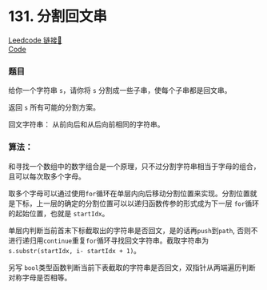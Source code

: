 # 131. 分割回文串

[Leedcode 链接🔗](https://leetcode.cn/problems/letter-combinations-of-a-phone-number/description/)  
[Code](https://leetcode.cn/problems/palindrome-partitioning/description/)

### 题目

给你一个字符串 ```s```，请你将 ```s``` 分割成一些子串，使每个子串都是回文串。

返回 ```s``` 所有可能的分割方案。

回文字符串： 从前向后和从后向前相同的字符串。



### 算法：

和寻找一个数组中的数字组合是一个原理，只不过分割字符串相当于字母的组合，且可以每次取多个字母。

取多个字母可以通过使用```for```循环在单层内向后移动分割位置来实现。分割位置就是下标，上一层的确定的分割位置可以以递归函数传参的形式成为下一层 ```for```循环的起始位置，也就是 ```startIdx```。

单层内判断当前首末下标截取出的字符串是否回文，是的话再```push```到```path```, 否则不进行递归用```continue```重复```for```循环寻找回文字符串。截取字符串为 ```s.substr(startIdx, i- startIdx + 1)```。

另写 ```bool```类型函数判断当前下表截取的字符串是否回文，双指针从两端遍历判断对称字母是否相等。
